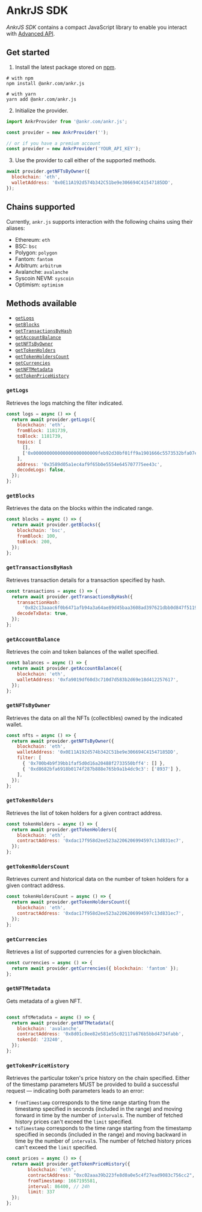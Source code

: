 # AnkrJS SDK

_AnkrJS SDK_ contains a compact JavaScript library to enable you interact with [Advanced API](/advanced-api/overview/).

## Get started

1. Install the latest package stored on [npm](https://www.npmjs.com/package/@ankr.com/ankr.js).

```shell
# with npm
npm install @ankr.com/ankr.js

# with yarn
yarn add @ankr.com/ankr.js
```

2. Initialize the provider.

```javascript
import AnkrProvider from '@ankr.com/ankr.js';

const provider = new AnkrProvider('');

// or if you have a premium account
const provider = new AnkrProvider('YOUR_API_KEY');
```

3. Use the provider to call either of the supported methods.

```javascript
await provider.getNFTsByOwner({
  blockchain: 'eth',
  walletAddress: '0x0E11A192d574b342C51be9e306694C41547185DD',
});
```

## Chains supported

Currently, `ankr.js` supports interaction with the following chains using their aliases:

  * Ethereum: `eth`
  * BSC: `bsc`
  * Polygon: `polygon`
  * Fantom: `fantom`
  * Arbitrum: `arbitrum`
  * Avalanche: `avalanche`
  * Syscoin NEVM: `syscoin`
  * Optimism: `optimism`

## Methods available

  * [`getLogs`](/advanced-api/javascript-sdk/#getlogs)
  * [`getBlocks`](/advanced-api/javascript-sdk/#getblocks)
  * [`getTransactionsByHash`](/advanced-api/javascript-sdk/#gettransactionsbyhash)
  * [`getAccountBalance`](/advanced-api/javascript-sdk/#getaccountbalance)
  * [`getNFTsByOwner`](/advanced-api/javascript-sdk/#getnftsbyowner)
  * [`getTokenHolders`](/advanced-api/javascript-sdk/#gettokenholders)
  * [`getTokenHoldersCount`](/advanced-api/javascript-sdk/#gettokenholderscount)
  * [`getCurrencies`](/advanced-api/javascript-sdk/#getcurrencies)
  * [`getNFTMetadata`](/advanced-api/javascript-sdk/#getnftmetadata)
  * [`getTokenPriceHistory`](/advanced-api/javascript-sdk/#gettokenpricehistory)

### `getLogs`

Retrieves the logs matching the filter indicated.

```javascript
const logs = async () => {
  return await provider.getLogs({
    blockchain: 'eth',
    fromBlock: 1181739,
    toBlock: 1181739,
    topics: [
      [],
      ['0x000000000000000000000000feb92d30bf01ff9a1901666c5573532bfa07eeec'],
    ],
    address: '0x3589d05a1ec4af9f65b0e5554e645707775ee43c',
    decodeLogs: false,
  });
};
```

### `getBlocks`

Retrieves the data on the blocks within the indicated range.

```javascript
const blocks = async () => {
  return await provider.getBlocks({
    blockchain: 'bsc',
    fromBlock: 100,
    toBlock: 200,
  });
};
```

### `getTransactionsByHash`

Retrieves transaction details for a transaction specified by hash.

```javascript
const transactions = async () => {
  return await provider.getTransactionsByHash({
    transactionHash:
      '0x82c13aaac6f0b6471afb94a3a64ae89d45baa3608ad397621dbb0d847f51196f',
    decodeTxData: true,
  });
};
```

### `getAccountBalance`

Retrieves the coin and token balances of the wallet specified.

```javascript
const balances = async () => {
  return await provider.getAccountBalance({
    blockchain: 'eth',
    walletAddress: '0xfa9019df60d3c710d7d583b2d69e18d412257617',
  });
};
```

### `getNFTsByOwner`

Retrieves the data on all the NFTs (collectibles) owned by the indicated wallet.

```javascript
const nfts = async () => {
  return await provider.getNFTsByOwner({
    blockchain: 'eth',
    walletAddress: '0x0E11A192d574b342C51be9e306694C41547185DD',
    filter: [
      { '0x700b4b9f39bb1faf5d0d16a20488f2733550bff4': [] },
      { '0xd8682bfa6918b0174f287b888e765b9a1b4dc9c3': ['8937'] },
    ],
  });
};
```

### `getTokenHolders`

Retrieves the list of token holders for a given contract address.

```javascript
const tokenHolders = async () => {
  return await provider.getTokenHolders({
    blockchain: 'eth',
    contractAddress: '0xdac17f958d2ee523a2206206994597c13d831ec7',
  });
};
```

### `getTokenHoldersCount`

Retrieves current and historical data on the number of token holders for a given contract address.

```javascript
const tokenHoldersCount = async () => {
  return await provider.getTokenHoldersCount({
    blockchain: 'eth',
    contractAddress: '0xdac17f958d2ee523a2206206994597c13d831ec7',
  });
};
```

### `getCurrencies`

Retrieves a list of supported currencies for a given blockchain.

```javascript
const currencies = async () => {
  return await provider.getCurrencies({ blockchain: 'fantom' });
};
```

### `getNFTMetadata`

Gets metadata of a given NFT.

```javascript

const nftMetadata = async () => {
  return await provider.getNFTMetadata({
    blockchain: 'avalanche',
    contractAddress: '0x8d01c8ee82e581e55c02117a676b5bbd4734fabb',
    tokenId: '23240',
  });
};

```

### `getTokenPriceHistory`

Retrieves the particular token's price history on the chain specified. Either of the timestamp parameters MUST be provided to build a successful request — indicating both parameters leads to an error:

  * `fromTimestamp` corresponds to the time range starting from the timestamp specified in seconds (included in the range) and moving forward in time by the number of `interval`s. The number of fetched history prices can't exceed the `limit` specified.
  * `toTimestamp` corresponds to the time range starting from the timestamp specified in seconds (included in the range) and moving backward in time by the number of `interval`s. The number of fetched history prices can't exceed the `limit` specified.

```javascript
const prices = async () => {
  return await provider.getTokenPriceHistory({
        blockchain: "eth",
        contractAddress: "0xc02aaa39b223fe8d0a0e5c4f27ead9083c756cc2",
        fromTimestamp: 1667195581, 
        interval: 86400, // 24h
        limit: 337
  });
};
```